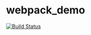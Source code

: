 # webpack_demo

[![Build Status](https://travis-ci.org/DonVit/webpack_demo.svg?branch=master)](https://travis-ci.org/DonVit/webpack_demo)
